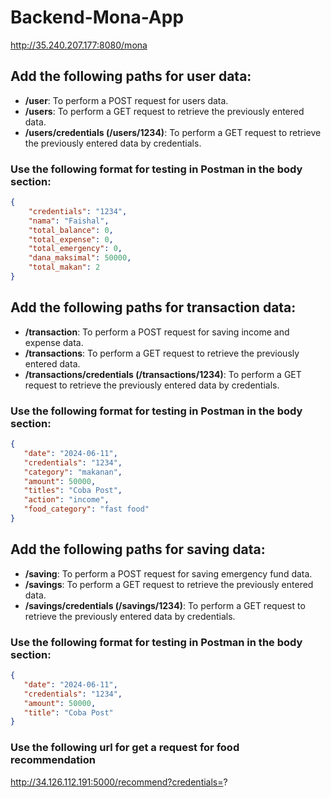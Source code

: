 # Backend-Mona-App

http://35.240.207.177:8080/mona

## Add the following paths for user data:
- **/user**: To perform a POST request for users data.
- **/users**: To perform a GET request to retrieve the previously entered data.
- **/users/credentials (/users/1234)**: To perform a GET request to retrieve the previously entered data by credentials.

### Use the following format for testing in Postman in the body section:
```json
{
    "credentials": "1234",
    "nama": "Faishal",
    "total_balance": 0,
    "total_expense": 0,
    "total_emergency": 0,
    "dana_maksimal": 50000,
    "total_makan": 2
}
```

## Add the following paths for transaction data:
- **/transaction**: To perform a POST request for saving income and expense data.
- **/transactions**: To perform a GET request to retrieve the previously entered data.
- **/transactions/credentials (/transactions/1234)**: To perform a GET request to retrieve the previously entered data by credentials.

### Use the following format for testing in Postman in the body section:
```json
{
   "date": "2024-06-11",
   "credentials": "1234",
   "category": "makanan",
   "amount": 50000,
   "titles": "Coba Post",
   "action": "income",
   "food_category": "fast food"
}
```

## Add the following paths for saving data:
- **/saving**: To perform a POST request for saving emergency fund data.
- **/savings**: To perform a GET request to retrieve the previously entered data.
- **/savings/credentials (/savings/1234)**: To perform a GET request to retrieve the previously entered data by credentials.

### Use the following format for testing in Postman in the body section:
```json
{
   "date": "2024-06-11",
   "credentials": "1234",
   "amount": 50000,
   "title": "Coba Post"
}
```

### Use the following url for get a request for food recommendation
http://34.126.112.191:5000/recommend?credentials=?
